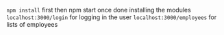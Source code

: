 `npm install` first then npm start once done installing the modules
`localhost:3000/login` for logging in the user
`localhost:3000/employees` for lists of employees
